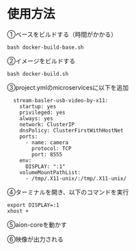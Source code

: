 # 使用方法

①ベースをビルドする（時間がかかる）
```
bash docker-build-base.sh
```

②イメージをビルドする
```
bash docker-build.sh
```

③project.ymlのmicroservicesに以下を追加
```
  stream-basler-usb-video-by-x11:
    startup: yes
    privileged: yes
    always: yes
    network: ClusterIP
    dnsPolicy: ClusterFirstWithHostNet
    ports:
      - name: camera
        protocol: TCP
        port: 8555
    env:
      DISPLAY: ":1"
    volumeMountPathList:
      - /tmp/.X11-unix/:/tmp/.X11-unix/
```

④ターミナルを開き、以下のコマンドを実行
```
export DISPLAY=:1
xhost +
```

⑤aion-coreを動かす

⑥映像が出力される
